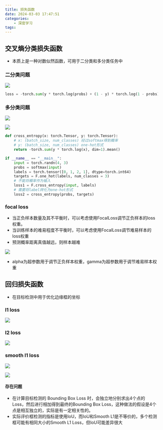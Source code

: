 ```yaml
---
title: 损失函数
date: 2024-03-03 17:47:51
categories:
    - 深度学习
tags:
---
```


## 交叉熵分类损失函数

- 本质上是一种对数似然函数，可用于二分类和多分类任务中

### 二分类问题

![](/img/note/202404011525.png)

```python
loss = -torch.sum(y * torch.log(probs) + (1 - y) * torch.log(1 - probs)).mean()
```

### 多分类问题

![](/img/note/202404011526.png)

![](/img/note/202406302048.png)

```python
def cross_entropy(x: torch.Tensor, y: torch.Tensor):
    # x: (batch_size, num_classes) 经过softmax得到概率
    # y: (batch_size, num_classes) one-hot形式
    return -torch.sum(y * torch.log(x), dim=1).mean()

if __name__ == "__main__":
    input = torch.randn(4, 3)
    probs = softmax(input)
    labels = torch.tensor([0, 1, 2, 1], dtype=torch.int64)
    targets = F.one_hot(labels, num_classes = 3)
    # 不能将概率作为输入
    loss1 = F.cross_entropy(input, labels)
    # 需要将label转化为one-hot形式
    loss2 = cross_entropy(probs, targets)
```

### focal loss

- 当正负样本数量及其不平衡时，可以考虑使用FocalLoss调节正负样本的loss权重。
- 当训练样本的难易程度不平衡时，可以考虑使用FocalLoss调节难易样本的loss权重
- 预测概率距离真值越远，则样本越难

![](/img/note/202406302049.png)

- alpha为超参数用于调节正负样本权重，gamma为超参数用于调节难易样本权重

## 回归损失函数

- 在目标检测中用于优化边缘框的坐标

### l1 loss

![](/img/note/202406302050.png)

### l2 loss

![](/img/note/202406302051.png)

### smooth l1 loss

![](/img/note/202406302052.png)

![](/img/note/202406302053.png)

#### 存在问题

- 在计算目标检测的 Bounding Box Loss 时，会独立地分别求出4个点的Loss，然后进行相加得到最终的Bounding Box Loss，这种做法的假设是4个点是相互独立的，实际是有一定相关性的。
- 实际评价框检测的指标是使用IoU，而IoU和Smooth L1是不等价的，多个检测框可能有相同大小的Smooth L1 Loss，但IoU可能差异很大



